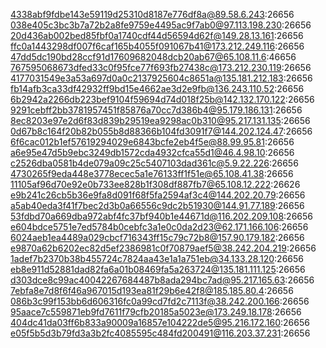 4338abf9fdbe143e59119d25310d8187e776df8a@89.58.6.243:26656
038e405c3bc3b7a72b2a8fe9759e4495ac9f7ab0@97.113.198.230:26656
20d436ab002bed85fbf0a1740cdf44d56594d62f@149.28.13.161:26656
ffc0a1443298df007f6caf165b4055f091067b41@173.212.249.116:26656
47dd5dc190bd28ccf91d17609682048dcb20ab67@65.108.11.6:46656
767595068673dfed33c0f95fce77f693fb27438c@173.212.230.119:26656
4177031549e3a53a697d0a0c2137925604c8651a@135.181.212.183:26656
fb14afb3ca33df42932ff9bd15e4662ae3d2e9fb@136.243.110.52:26656
6b2942a2266db223bef9104f59694d74d018f25b@142.132.170.122:26656
9291cebff2bb3781957451f85876a70cc7d386b4@95.179.186.131:26656
8ec8203e97e2d6f83d839b29519ea9298ac0b310@95.217.131.135:26656
0d67b8c164f20b82b055b8d88366b104fd3091f7@144.202.124.47:26656
6f6cac012b1ef57619294029e6843bcfe2eb4f5e@88.99.95.81:26656
a6e95e47d5b9ebc3249db1572cda4932cfca55d1@46.4.98.10:26656
c2526dba0581b4de079a09c25c5407103dad361c@5.9.22.226:26656
4730265f9eda448e3778ecec5a1e76133ff1f51e@65.108.41.38:26656
11105af96d70e92e0b733ee828b1f308df887fb7@65.108.12.222:26626
e9b241c26cb5b36e9fa8d091f68f5fa2594af3c4@144.202.20.79:26656
a5ab40eda3f41f7bec2d3b0a66556c9dc2b51930@144.91.77.189:26656
53fdbd70a669dba972abf4fc37bf940b1e44671d@116.202.209.108:26656
e604bdce5751e7ed5784b0cebfc3a1e0c0da2d23@62.171.166.106:26656
6024aeb1ea4489a029cbcf716343ff15c79c72b8@157.90.179.182:26656
e9870a62b6202ec82d5ef2386981c0f70879aef5@38.242.204.219:26656
1adef7b2370b38b455724c7824aa43e1a1a751eb@34.133.28.120:26656
eb8e911d52881dad82fa6a01b08469fa5a263724@135.181.111.125:26656
d303dce8c99ac40042267684487b8ada294bc7ad@95.217.165.63:26656
7ebfa8e7d8f6f46a967015d193ea81f29b6e42f8@185.185.80.4:26656
086b3c99f153bb6d606316fc0a99cd7fd2c7113f@38.242.200.166:26656
95aace7c559871eb9fd7611f79cfb20185a5023e@173.249.18.178:26656
404dc41da03ff6b833a90009a16857e104222de5@95.216.172.160:26656
e05f5b5d3b79fd3a3b2fc4085595c484fd200491@116.203.37.231:26656
